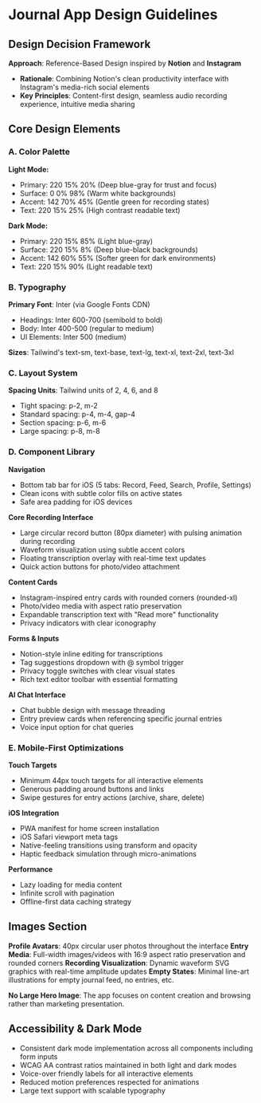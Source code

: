 # Journal App Design Guidelines

## Design Decision Framework

**Approach**: Reference-Based Design inspired by **Notion** and **Instagram**
- **Rationale**: Combining Notion's clean productivity interface with Instagram's media-rich social elements
- **Key Principles**: Content-first design, seamless audio recording experience, intuitive media sharing

## Core Design Elements

### A. Color Palette
**Light Mode:**
- Primary: 220 15% 20% (Deep blue-gray for trust and focus)
- Surface: 0 0% 98% (Warm white backgrounds)
- Accent: 142 70% 45% (Gentle green for recording states)
- Text: 220 15% 25% (High contrast readable text)

**Dark Mode:**
- Primary: 220 15% 85% (Light blue-gray)
- Surface: 220 15% 8% (Deep blue-black backgrounds)
- Accent: 142 60% 55% (Softer green for dark environments)
- Text: 220 15% 90% (Light readable text)

### B. Typography
**Primary Font**: Inter (via Google Fonts CDN)
- Headings: Inter 600-700 (semibold to bold)
- Body: Inter 400-500 (regular to medium)
- UI Elements: Inter 500 (medium)

**Sizes**: Tailwind's text-sm, text-base, text-lg, text-xl, text-2xl, text-3xl

### C. Layout System
**Spacing Units**: Tailwind units of 2, 4, 6, and 8
- Tight spacing: p-2, m-2
- Standard spacing: p-4, m-4, gap-4
- Section spacing: p-6, m-6
- Large spacing: p-8, m-8

### D. Component Library

**Navigation**
- Bottom tab bar for iOS (5 tabs: Record, Feed, Search, Profile, Settings)
- Clean icons with subtle color fills on active states
- Safe area padding for iOS devices

**Core Recording Interface**
- Large circular record button (80px diameter) with pulsing animation during recording
- Waveform visualization using subtle accent colors
- Floating transcription overlay with real-time text updates
- Quick action buttons for photo/video attachment

**Content Cards**
- Instagram-inspired entry cards with rounded corners (rounded-xl)
- Photo/video media with aspect ratio preservation
- Expandable transcription text with "Read more" functionality
- Privacy indicators with clear iconography

**Forms & Inputs**
- Notion-style inline editing for transcriptions
- Tag suggestions dropdown with @ symbol trigger
- Privacy toggle switches with clear visual states
- Rich text editor toolbar with essential formatting

**AI Chat Interface**
- Chat bubble design with message threading
- Entry preview cards when referencing specific journal entries
- Voice input option for chat queries

### E. Mobile-First Optimizations

**Touch Targets**
- Minimum 44px touch targets for all interactive elements
- Generous padding around buttons and links
- Swipe gestures for entry actions (archive, share, delete)

**iOS Integration**
- PWA manifest for home screen installation
- iOS Safari viewport meta tags
- Native-feeling transitions using transform and opacity
- Haptic feedback simulation through micro-animations

**Performance**
- Lazy loading for media content
- Infinite scroll with pagination
- Offline-first data caching strategy

## Images Section

**Profile Avatars**: 40px circular user photos throughout the interface
**Entry Media**: Full-width images/videos with 16:9 aspect ratio preservation and rounded corners
**Recording Visualization**: Dynamic waveform SVG graphics with real-time amplitude updates
**Empty States**: Minimal line-art illustrations for empty journal feed, no entries, etc.

**No Large Hero Image**: The app focuses on content creation and browsing rather than marketing presentation.

## Accessibility & Dark Mode

- Consistent dark mode implementation across all components including form inputs
- WCAG AA contrast ratios maintained in both light and dark modes
- Voice-over friendly labels for all interactive elements
- Reduced motion preferences respected for animations
- Large text support with scalable typography